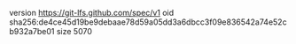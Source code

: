 version https://git-lfs.github.com/spec/v1
oid sha256:de4ce45d19be9debaae78d59a05dd3a6dbcc3f09e836542a74e52cb932a7be01
size 5070
